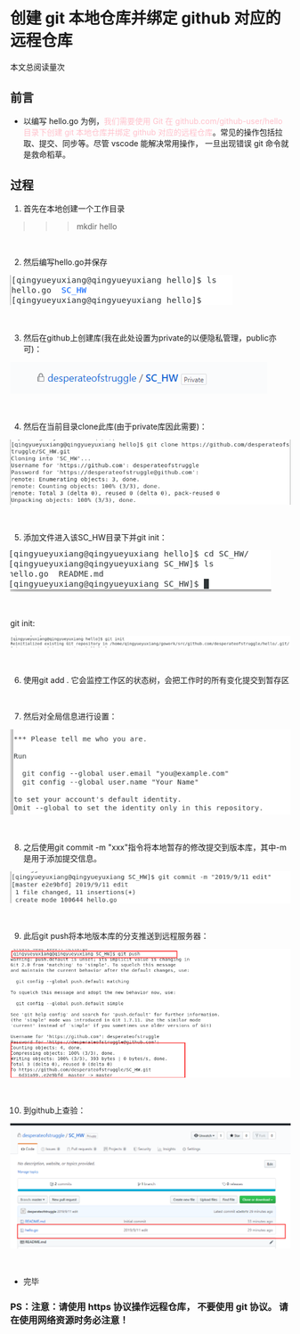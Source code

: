 # 创建 git 本地仓库并绑定 github 对应的远程仓库

<script async src="//busuanzi.ibruce.info/busuanzi/2.3/busuanzi.pure.mini.js"></script>
<span id="busuanzi_container_page_pv">本文总阅读量<span id="busuanzi_value_page_pv"></span>次</span>

## 前言

- 以编写 hello.go 为例，<font color ="pink">我们需要使用 Git 在 github.com/github-user/hello 目录下创建 git 本地仓库并绑定 github 对应的远程仓库</font>。常见的操作包括拉取、提交、同步等。尽管 vscode 能解决常用操作， 一旦出现错误 git 命令就是救命稻草。

## 过程

1. 首先在本地创建一个工作目录

>>> mkdir hello

&emsp;

2. 然后编写hello.go并保存

![git](./img/git1.png)

&emsp;

3. 然后在github上创建库(我在此处设置为private的以便隐私管理，public亦可)：

![git](./img/git2.png)

&emsp;

4. 然后在当前目录clone此库(由于private库因此需要)：

![git](./img/git3.png)

&emsp;

5. 添加文件进入该SC_HW目录下并git init：

![git](./img/git4.png)

&emsp;

git init:

![git](./img/git9.png)

&emsp;

6. 使用git add . 它会监控工作区的状态树，会把工作时的所有变化提交到暂存区

&emsp;

7. 然后对全局信息进行设置：

![git](./img/git5.png)

&emsp;

8. 之后使用git commit -m "xxx"指令将本地暂存的修改提交到版本库，其中-m是用于添加提交信息。

![git](./img/git6.png)

&emsp;

9. 此后git push将本地版本库的分支推送到远程服务器：

![git](./img/git7.png)

&emsp;

10. 到github上查验：

![git](./img/git8.png)

&emsp;

- 完毕

### PS：注意：请使用 https 协议操作远程仓库， 不要使用 git 协议。 请在使用网络资源时务必注意！